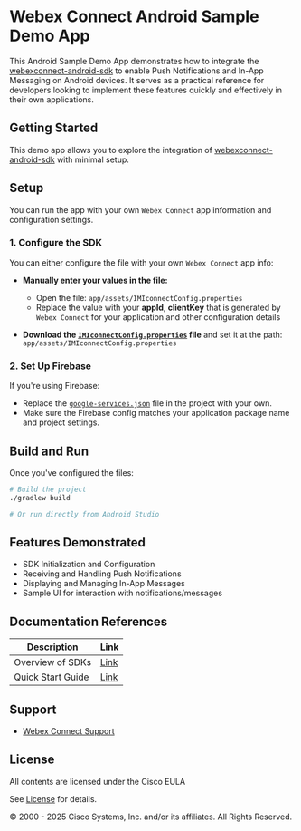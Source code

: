 # Webex Connect Android Sample Demo App

This Android Sample Demo App demonstrates how to integrate the [webexconnect-android-sdk](https://github.com/webex/webexconnect-android-sdk) to enable Push Notifications and In-App Messaging on Android devices. It serves as a practical reference for developers looking to implement these features quickly and effectively in their own applications.

## Getting Started

This demo app allows you to explore the integration of [webexconnect-android-sdk](https://github.com/webex/webexconnect-android-sdk) with minimal setup.

## Setup

You can run the app with your own `Webex Connect` app information and configuration settings.

### 1. Configure the SDK

You can either configure the file with your own `Webex Connect` app info:

- **Manually enter your values in the file:**
  - Open the file: `app/assets/IMIconnectConfig.properties`
  - Replace the value with your **appId**, **clientKey** that is generated by `Webex Connect` for your application and other configuration details

- **Download the [`IMIconnectConfig.properties`](https://developers.webexconnect.io/docs/android-modularization-sdk-quick-start-guide#c-add-imiconnectconfigproperties-file) file** and set it at the path: `app/assets/IMIconnectConfig.properties`

### 2. Set Up Firebase

If you're using Firebase:

- Replace the [`google-services.json`](https://developers.webexconnect.io/docs/set-up-firebase-cloud-messaging-project#integrate-firebase) file in the project with your own.
- Make sure the Firebase config matches your application package name and project settings.

## Build and Run

Once you've configured the files:

```bash
# Build the project
./gradlew build

# Or run directly from Android Studio
```

## Features Demonstrated

- SDK Initialization and Configuration
- Receiving and Handling Push Notifications
- Displaying and Managing In-App Messages
- Sample UI for interaction with notifications/messages

## Documentation References

| **Description** | **Link** |
| --- | --- |
| Overview of SDKs | [Link](https://developers.webexconnect.io/docs/overview-of-sdks)|
| Quick Start Guide | [Link](https://developers.webexconnect.io/docs/android-modularization-sdk-quick-start-guide) |

## Support

- [Webex Connect Support](https://developers.imiconnect.io/docs/imiconnect-support)

## License
All contents are licensed under the Cisco EULA

See [License](https://www.cisco.com/c/en/us/products/end-user-license-agreement.html) for details.

© 2000 - 2025 Cisco Systems, Inc. and/or its affiliates. All Rights Reserved.
